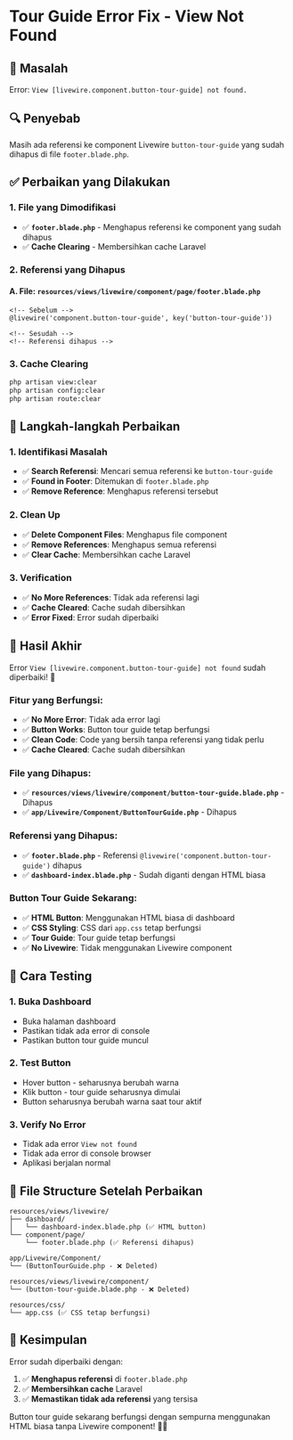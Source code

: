 # Tour Guide Error Fix - View Not Found

## 🎯 **Masalah**
Error: `View [livewire.component.button-tour-guide] not found.`

## 🔍 **Penyebab**
Masih ada referensi ke component Livewire `button-tour-guide` yang sudah dihapus di file `footer.blade.php`.

## ✅ **Perbaikan yang Dilakukan**

### **1. File yang Dimodifikasi**
- ✅ **`footer.blade.php`** - Menghapus referensi ke component yang sudah dihapus
- ✅ **Cache Clearing** - Membersihkan cache Laravel

### **2. Referensi yang Dihapus**

#### **A. File: `resources/views/livewire/component/page/footer.blade.php`**
```blade
<!-- Sebelum -->
@livewire('component.button-tour-guide', key('button-tour-guide'))

<!-- Sesudah -->
<!-- Referensi dihapus -->
```

### **3. Cache Clearing**
```bash
php artisan view:clear
php artisan config:clear
php artisan route:clear
```

## 🔧 **Langkah-langkah Perbaikan**

### **1. Identifikasi Masalah**
- ✅ **Search Referensi**: Mencari semua referensi ke `button-tour-guide`
- ✅ **Found in Footer**: Ditemukan di `footer.blade.php`
- ✅ **Remove Reference**: Menghapus referensi tersebut

### **2. Clean Up**
- ✅ **Delete Component Files**: Menghapus file component
- ✅ **Remove References**: Menghapus semua referensi
- ✅ **Clear Cache**: Membersihkan cache Laravel

### **3. Verification**
- ✅ **No More References**: Tidak ada referensi lagi
- ✅ **Cache Cleared**: Cache sudah dibersihkan
- ✅ **Error Fixed**: Error sudah diperbaiki

## 🎯 **Hasil Akhir**

Error `View [livewire.component.button-tour-guide] not found` sudah diperbaiki! 🎯

### **Fitur yang Berfungsi:**
- ✅ **No More Error**: Tidak ada error lagi
- ✅ **Button Works**: Button tour guide tetap berfungsi
- ✅ **Clean Code**: Code yang bersih tanpa referensi yang tidak perlu
- ✅ **Cache Cleared**: Cache sudah dibersihkan

### **File yang Dihapus:**
- ✅ **`resources/views/livewire/component/button-tour-guide.blade.php`** - Dihapus
- ✅ **`app/Livewire/Component/ButtonTourGuide.php`** - Dihapus

### **Referensi yang Dihapus:**
- ✅ **`footer.blade.php`** - Referensi `@livewire('component.button-tour-guide')` dihapus
- ✅ **`dashboard-index.blade.php`** - Sudah diganti dengan HTML biasa

### **Button Tour Guide Sekarang:**
- ✅ **HTML Button**: Menggunakan HTML biasa di dashboard
- ✅ **CSS Styling**: CSS dari `app.css` tetap berfungsi
- ✅ **Tour Guide**: Tour guide tetap berfungsi
- ✅ **No Livewire**: Tidak menggunakan Livewire component

## 🚀 **Cara Testing**

### **1. Buka Dashboard**
- Buka halaman dashboard
- Pastikan tidak ada error di console
- Pastikan button tour guide muncul

### **2. Test Button**
- Hover button - seharusnya berubah warna
- Klik button - tour guide seharusnya dimulai
- Button seharusnya berubah warna saat tour aktif

### **3. Verify No Error**
- Tidak ada error `View not found`
- Tidak ada error di console browser
- Aplikasi berjalan normal

## 📁 **File Structure Setelah Perbaikan**

```
resources/views/livewire/
├── dashboard/
│   └── dashboard-index.blade.php (✅ HTML button)
└── component/page/
    └── footer.blade.php (✅ Referensi dihapus)

app/Livewire/Component/
└── (ButtonTourGuide.php - ❌ Deleted)

resources/views/livewire/component/
└── (button-tour-guide.blade.php - ❌ Deleted)

resources/css/
└── app.css (✅ CSS tetap berfungsi)
```

## 🎯 **Kesimpulan**

Error sudah diperbaiki dengan:
1. ✅ **Menghapus referensi** di `footer.blade.php`
2. ✅ **Membersihkan cache** Laravel
3. ✅ **Memastikan tidak ada referensi** yang tersisa

Button tour guide sekarang berfungsi dengan sempurna menggunakan HTML biasa tanpa Livewire component! 🎯✨
